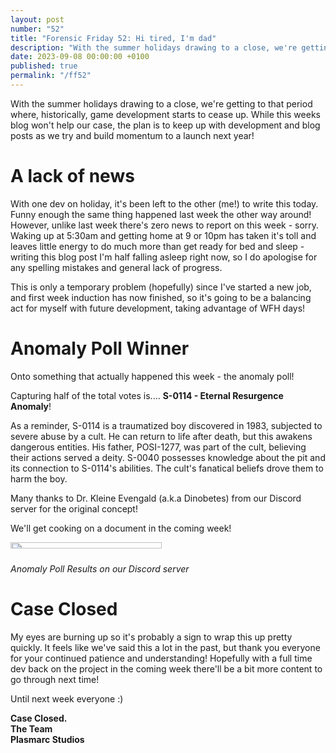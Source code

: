 ```yaml
---
layout: post
number: "52"
title: "Forensic Friday 52: Hi tired, I'm dad"
description: "With the summer holidays drawing to a close, we're getting to that period where, historically, game development starts to cease up. While this weeks blog won't help our case, the plan is to keep up with development and blog posts as we try and build momentum to a launch next year!"
date: 2023-09-08 00:00:00 +0100
published: true 
permalink: "/ff52"
---
```


With the summer holidays drawing to a close, we're getting to that period where, historically, game development starts to cease up. While this weeks blog won't help our case, the plan is to keep up with development and blog posts as we try and build momentum to a launch next year!

# A lack of news
With one dev on holiday, it's been left to the other (me!) to write this today. Funny enough the same thing happened last week the other way around! However, unlike last week there's zero news to report on this week - sorry. Waking up at 5:30am and getting home at 9 or 10pm has taken it's toll and leaves little energy to do much more than get ready for bed and sleep - writing this blog post I'm half falling asleep right now, so I do apologise for any spelling mistakes and general lack of progress. 

This is only a temporary problem (hopefully) since I've started a new job, and first week induction has now finished, so it's going to be a balancing act for myself with future development, taking advantage of WFH days!


# Anomaly Poll Winner

Onto something that actually happened this week - the anomaly poll! 

Capturing half of the total votes is.... **S-0114 - Eternal Resurgence Anomaly**!

As a reminder, S-0114 is a traumatized boy discovered in 1983, subjected to severe abuse by a cult. He can return to life after death, but this awakens dangerous entities. His father, POSI-1277, was part of the cult, believing their actions served a deity. S-0040 possesses knowledge about the pit and its connection to S-0114's abilities. The cult's fanatical beliefs drove them to harm the boy.

Many thanks to Dr. Kleine Evengald (a.k.a Dinobetes) from our Discord server for the original concept!

We'll get cooking on a document in the coming week!

<div style="display:flex">
    <div style="flex:1;padding-right:10px;">
        <img src="./forensic-friday-media/ff52/poll_winner.png" width="70%"/>
    </div>
</div>

_Anomaly Poll Results on our Discord server_


# Case Closed

My eyes are burning up so it's probably a sign to wrap this up pretty quickly. It feels like we've said this a lot in the past, but thank you everyone for your continued patience and understanding! Hopefully with a full time dev back on the project in the coming week there'll be a bit more content to go through next time! 

Until next week everyone :)

**Case Closed.**\
**The Team**\
**Plasmarc Studios**